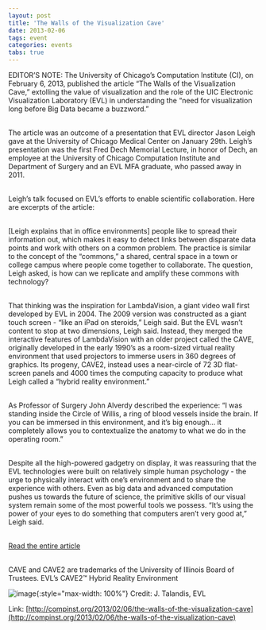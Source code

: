 ```yaml
---
layout: post
title: 'The Walls of the Visualization Cave'
date: 2013-02-06
tags: event
categories: events
tabs: true
---
```


EDITOR&rsquo;S NOTE: The University of Chicago&rsquo;s Computation Institute (CI), on February 6, 2013, published the article &ldquo;The Walls of the Visualization Cave,&rdquo; extolling the value of visualization and the role of the UIC Electronic Visualization Laboratory (EVL) in understanding the &ldquo;need for visualization long before Big Data became a buzzword.&rdquo;<br><br>

The article was an outcome of a presentation that EVL director Jason Leigh gave at the University of Chicago Medical Center on January 29th. Leigh&rsquo;s presentation was the first Fred Dech Memorial Lecture, in honor of Dech, an employee at the University of Chicago Computation Institute and Department of Surgery and an EVL MFA graduate, who passed away in 2011.<br><br>

Leigh&rsquo;s talk focused on EVL&rsquo;s efforts to enable scientific collaboration. Here are excerpts of the article:<br><br>

[Leigh explains that in office environments] people like to spread their information out, which makes it easy to detect links between disparate data points and work with others on a common problem. The practice is similar to the concept of the &ldquo;commons,&rdquo; a shared, central space in a town or college campus where people come together to collaborate. The question, Leigh asked, is how can we replicate and amplify these commons with technology?<br><br>

That thinking was the inspiration for LambdaVision, a giant video wall first developed by EVL in 2004. The 2009 version was constructed as a giant touch screen - &ldquo;like an iPad on steroids,&rdquo; Leigh said. But the EVL wasn&rsquo;t content to stop at two dimensions, Leigh said. Instead, they merged the interactive features of LambdaVision with an older project called the CAVE, originally developed in the early 1990&rsquo;s as a room-sized virtual reality environment that used projectors to immerse users in 360 degrees of graphics. Its progeny, CAVE2, instead uses a near-circle of 72 3D flat-screen panels and 4000 times the computing capacity to produce what Leigh called a &ldquo;hybrid reality environment.&rdquo;<br><br>

As Professor of Surgery John Alverdy described the experience: &ldquo;I was standing inside the Circle of Willis, a ring of blood vessels inside the brain. If you can be immersed in this environment, and it&rsquo;s big enough&hellip; it completely allows you to contextualize the anatomy to what we do in the operating room.&rdquo;<br><br>

Despite all the high-powered gadgetry on display, it was reassuring that the EVL technologies were built on relatively simple human psychology - the urge to physically interact with one&rsquo;s environment and to share the experience with others. Even as big data and advanced computation pushes us towards the future of science, the primitive skills of our visual system remain some of the most powerful tools we possess. &ldquo;It&rsquo;s using the power of your eyes to do something that computers aren&rsquo;t very good at,&rdquo; Leigh said.<br><br>

<a href="http://compinst.org/2013/02/06/the-walls-of-the-visualization-cave/">Read the entire article</a><br><br>

CAVE and CAVE2 are trademarks of the University of Illinois Board of Trustees.
EVL&rsquo;s CAVE2&trade; Hybrid Reality Environment

![image](https://www.evl.uic.edu/output/originals/cave2.jpg-srcw.jpg){:style="max-width: 100%"}
Credit: J. Talandis, EVL


Link: [http://compinst.org/2013/02/06/the-walls-of-the-visualization-cave](http://compinst.org/2013/02/06/the-walls-of-the-visualization-cave)
